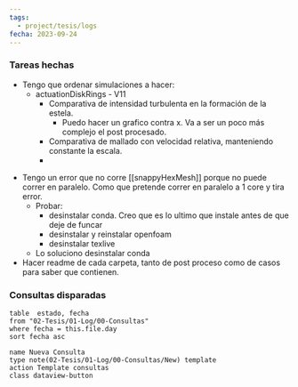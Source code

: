 ```yaml
---
tags:
  - project/tesis/logs
fecha: 2023-09-24
---
```



### Tareas hechas
* Tengo que ordenar simulaciones a hacer:
	* actuationDiskRings - V11
		* Comparativa de intensidad turbulenta en la formación de la estela.
			* Puedo hacer un grafico contra x. Va a ser un poco más complejo el post procesado.
		* Comparativa de mallado con velocidad relativa, manteniendo constante la escala.
		* 
- Tengo un error que no corre [[snappyHexMesh]] porque no puede correr en paralelo. Como que pretende correr en paralelo a 1 core y tira error.
	- Probar:
		- desinstalar conda. Creo que es lo ultimo que instale antes de que deje de funcar
		- desinstalar y reinstalar openfoam
		- desinstalar texlive
	- Lo soluciono desinstalar conda
- Hacer readme de cada carpeta, tanto de post proceso como de casos para saber que contienen.

### Consultas disparadas
 ```dataview
table  estado, fecha
from "02-Tesis/01-Log/00-Consultas"
where fecha = this.file.day
sort fecha asc
```
```button
name Nueva Consulta
type note(02-Tesis/01-Log/00-Consultas/New) template
action Template consultas
class dataview-button
```